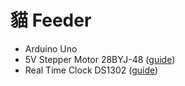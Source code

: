 # 貓 Feeder

- Arduino Uno
- 5V Stepper Motor 28BYJ-48 ([guide](https://components101.com/motors/28byj-48-stepper-motor))
- Real Time Clock DS1302 ([guide](https://www.instructables.com/Real-Time-Clock-DS1302/))
